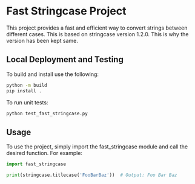 # Fast Stringcase Project
This project provides a fast and efficient way to convert strings between different cases. This is based on stringcase version 1.2.0. This is why the version has been kept same.

## Local Deployment and Testing
To build and install use the following:
```bash
python -m build
pip install .
```

To run unit tests:
```bash
python test_fast_stringcase.py
```

## Usage
To use the project, simply import the fast_stringcase module and call the desired function. For example:
```python
import fast_stringcase

print(stringcase.titlecase('FooBarBaz'))  # Output: Foo Bar Baz
```